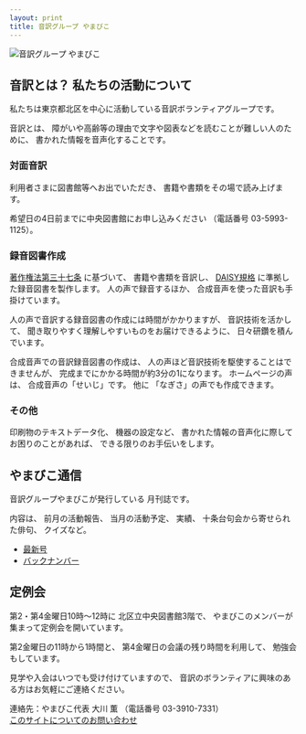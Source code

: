 ```yaml
---
layout: print
title: 音訳グループ やまびこ
---
```

<img class="naka" src="media/index/logo-w2color.png" alt="音訳グループ やまびこ" />

## <span data-dur="4.999" data-begin="45.767">音訳とは？ 私たちの活動について</span>

<span data-dur="7.975" data-begin="50.766">私たちは東京都北区を中心に活動している音訳ボランティアグループです。</span>

<span data-dur="1.436" data-begin="58.741">音訳とは、</span>
<span data-dur="6.511" data-begin="60.177">障がいや高齢等の理由で文字や図表などを読むことが難しい人のために、</span>
<span data-dur="5.13" data-begin="66.688">書かれた情報を音声化することです。</span>

### <span data-dur="2.418" data-begin="71.818">対面音訳</span>

<span data-dur="3.263" data-begin="74.236">利用者さまに図書館等へお出でいただき、</span>
<span data-dur="4.558" data-begin="77.499">書籍や書類をその場で読み上げます。</span>

<span data-dur="4.613" data-begin="82.057">希望日の4日前までに中央図書館にお申し込みください</span>
<span data-dur="1.627" data-begin="86.670">（電話番号</span>
<span data-dur="5.176" data-begin="88.297">03-5993-1125）。</span>

### <span data-dur="2.964" data-begin="93.473">録音図書作成</span>

<span data-dur="2.858" data-begin="96.437"><a href="http://elaws.e-gov.go.jp/search/elawsSearch/elaws_search/lsg0500/detail?lawId=345AC0000000048&openerCode=1" data-dur="1.782" data-begin="99.295">著作権法第三十七条</a></span>
<span data-dur="1.601" data-begin="101.077">に基づいて、</span>
<span data-dur="2.829" data-begin="102.678">書籍や書類を音訳し、</span>
<span data-dur="1.612" data-begin="105.507"><a href="http://www.dinf.ne.jp/doc/daisy/" data-dur="1.782" data-begin="107.119">DAISY規格</a></span>
<span data-dur="4.997" data-begin="108.901">に準拠した録音図書を製作します。</span>
<span data-dur="2.564" data-begin="113.898">人の声で録音するほか、</span>
<span data-dur="5.365" data-begin="116.462">合成音声を使った音訳も手掛けています。</span>

<span data-dur="5.76" data-begin="121.827">人の声で音訳する録音図書の作成には時間がかかりますが、</span>
<span data-dur="2.211" data-begin="127.587">音訳技術を活かして、</span>
<span data-dur="4.473" data-begin="129.798">聞き取りやすく理解しやすいものをお届けできるように、</span>
<span data-dur="3.814" data-begin="134.271">日々研鑽を積んでいます。</span>

<span data-dur="3.955" data-begin="138.085">合成音声での音訳録音図書の作成は、</span>
<span data-dur="4.565" data-begin="142.040">人の声ほど音訳技術を駆使することはできませんが、</span>
<span data-dur="5.346" data-begin="146.605">完成までにかかる時間が約3分の1になります。</span>
<span data-dur="1.858" data-begin="151.951">ホームページの声は、</span>
<span data-dur="3.287" data-begin="153.809">合成音声の「せいじ」です。</span>
<span data-dur="1.059" data-begin="157.096">他に</span>
<span data-dur="4.615" data-begin="158.155">「なぎさ」の声でも作成できます。</span>

### <span data-dur="2.066" data-begin="162.770">その他</span>

<span data-dur="2.549" data-begin="164.836">印刷物のテキストデータ化、</span>
<span data-dur="1.763" data-begin="167.385">機器の設定など、</span>
<span data-dur="4.612" data-begin="169.148">書かれた情報の音声化に際してお困りのことがあれば、</span>
<span data-dur="4.329" data-begin="173.760">できる限りのお手伝いをします。</span>

## <span data-dur="2.599" data-begin="178.089">やまびこ通信</span>

<span data-dur="3.125" data-begin="180.688">音訳グループやまびこが発行している</span>
<span data-dur="2.391" data-begin="183.813">月刊誌です。</span>

<span data-dur="1.296" data-begin="186.204">内容は、</span>
<span data-dur="2.322" data-begin="187.500">前月の活動報告、</span>
<span data-dur="2.144" data-begin="189.822">当月の活動予定、</span>
<span data-dur="1.319" data-begin="191.966">実績、</span>
<span data-dur="3.002" data-begin="193.285">十条台句会から寄せられた俳句、</span>
<span data-dur="2.481" data-begin="196.287">クイズなど。</span>

- <span data-dur="1.46" data-begin="198.768"><a href="tusin201806.html" data-dur="2.281" data-begin="200.228">最新号</a></span>
- <span data-dur="1.634" data-begin="202.509"><a href="bn.html" data-dur="2.632" data-begin="204.143">バックナンバー</a></span>

## <span data-dur="2.123" data-begin="206.775">定例会</span>

<span data-dur="4.205" data-begin="208.898">第2・第4金曜日10時～12時に</span>
<span data-dur="3.265" data-begin="213.103">北区立中央図書館3階で、</span>
<span data-dur="5.677" data-begin="216.368">やまびこのメンバーが集まって定例会を開いています。</span>

<span data-dur="3.784" data-begin="222.045">第2金曜日の11時から1時間と、</span>
<span data-dur="3.972" data-begin="225.829">第4金曜日の会議の残り時間を利用して、</span>
<span data-dur="3.51" data-begin="229.801">勉強会もしています。</span>

<span data-dur="3.968" data-begin="233.311">見学や入会はいつでも受け付けていますので、</span>
<span data-dur="6.458" data-begin="237.279">音訳のボランティアに興味のある方はお気軽にご連絡ください。</span>

<span data-dur="4.057" data-begin="243.737">連絡先：やまびこ代表 大川 薫</span>
<span data-dur="1.627" data-begin="247.794">（電話番号</span>
<span data-dur="4.769" data-begin="249.421">03-3910-7331）</span>  
<span data-dur="2.728" data-begin="254.190"><a href="mailto:ymbk2016ml@gmail.com?Subject=やまびこウェブサイトについて" data-dur="2.632" data-begin="256.918">このサイトについてのお問い合わせ</a></span>

<!--span data-dur="4.995" data-begin="259.550">以上でこのページの読み上げは終わりです。</span-->

